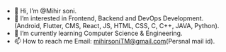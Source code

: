 - 👋 Hi, I’m @Mihir soni.
- 👀 I’m interested in Frontend, Backend and DevOps Development.(Android, Flutter, CMS, React, JS, HTML, CSS, C, C++, JAVA, Python).
- 🌱 I’m currently learning Computer Science & Engineering.
- 📫 How to reach me Email: mihirsoniTM@gmail.com(Persnal mail id).
<!-- 💞️ I’m looking to collaborate on --->
<!---
Mihirss/Mihirss is a ✨ special ✨ repository because its `README.md` (this file) appears on your GitHub profile.
You can click the Preview link to take a look at your changes.
--->

